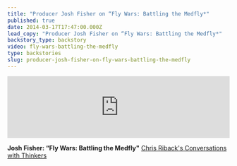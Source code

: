 ```yaml
---
title: "Producer Josh Fisher on “Fly Wars: Battling the Medfly*"
published: true
date: 2014-03-17T17:47:00.000Z
lead_copy: "Producer Josh Fisher on “Fly Wars: Battling the Medfly*"
backstory_type: backstory
video: fly-wars-battling-the-medfly
type: backstories
slug: producer-josh-fisher-on-fly-wars-battling-the-medfly
---
```

<iframe width="100%" height="140" scrolling="no" frameborder="no" src="https://w.soundcloud.com/player/?visual=true&amp;url=http%3A%2F%2Fapi.soundcloud.com%2Ftracks%2F140725764&amp;show_artwork=true"></iframe>

**Josh Fisher: “Fly Wars: Battling the Medfly"**
[Chris Riback's Conversations with Thinkers](http://chrisriback.com/2014/03/21/retro-reports-josh-fisher-fly-wars-battling-the-medfly/)

